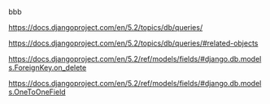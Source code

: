 bbb

https://docs.djangoproject.com/en/5.2/topics/db/queries/

https://docs.djangoproject.com/en/5.2/topics/db/queries/#related-objects


https://docs.djangoproject.com/en/5.2/ref/models/fields/#django.db.models.ForeignKey.on_delete

https://docs.djangoproject.com/en/5.2/ref/models/fields/#django.db.models.OneToOneField

